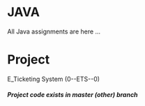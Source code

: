 # JAVA
All Java assignments are here ...

# Project 
E_Ticketing System (0--ETS--0)
#### *Project code exists in master (other) branch*
